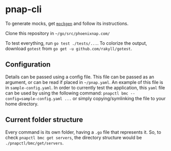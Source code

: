 # pnap-cli

To generate mocks, get [`mockgen`](https://github.com/golang/mock) and follow its instructions.

Clone this repository in `~/go/src/phoenixnap.com/`

To test everything, run `go test ./tests/...`. To colorize the output, download `gotest` from `go get -u github.com/rakyll/gotest`.

## Configuration
Details can be passed using a config file. This file can be passed as an argument, or can be read if placed in `~/pnap.yaml`. An example of this file is in `sample-config.yaml`. In order to currently test the application, this `yaml` file can be used by using the following command: `pnapctl bmc --config=sample-config.yaml ...` or simply copying/symlinking the file to your home directory.

## Current folder structure

Every command is its own folder, having a `.go` file that represents it. So, to check `pnapctl bmc get servers`, the directory structure would be `./pnapctl/bmc/get/servers`.


